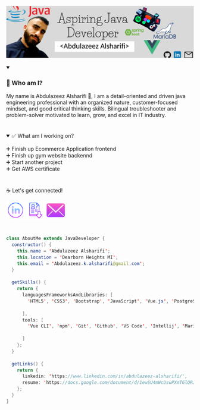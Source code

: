 ![](https://github.com/aalsharifi/aalsharifi/blob/master/banner.png)

<details open>
<summary><h3>💭 Who am I?</h3></summary>
My name is Abdulazeez Alsharifi 👋, I am a detail-oriented and driven java engineering professional with an organized nature, customer-focused mindset, and good critical thinking skills. Bilingual troubleshooter and problem-solver motivated to learn, grow, and excel in IT industry.
</details>

<h1></h1>

<details open>
 <summary>✅ What am I working on?</summary>
<br>
➕ Finish up Ecommerce Application frontend
<br>
➕ Finish up gym website backennd
<br>
➕ Start another project
<br>
➕ Get AWS certificate
 </details>
 
<h1></h1>

<p>☕ Let's get connected!</p>

[<img src='https://github.com/aalsharifi/aalsharifi/blob/master/linkedin.png' alt='linkedin' height='50' width='50'>](https://www.linkedin.com/in/www.linkedin.com/abdulazeez-alsharifi/)  [<img src='https://github.com/aalsharifi/aalsharifi/blob/master/resume.png' alt='googledrive' height='50' width='50'>](https://docs.google.com/document/d/1ewSU4mWcUswPXmTGlQRJ5tHL_sMscOTCKio8A8xJAgI/edit?usp=sharing)  [<img src='https://github.com/aalsharifi/aalsharifi/blob/master/email.png' alt='gmail' height='50' width='50'>](mailto:abdulazeez.k.alsharifi@gmail.com)
 


<h1></h1>


```java
class AboutMe extends JavaDeveloper {
  constructor() {
    this.name = 'Abdulazeez Alsharifi';
    this.location = 'Dearborn Heights MI';
    this.email = 'Abdulazeez.k.alsharifi@gmail.com';
  }
  
  getSkills() {
    return {
      languagesFrameworksAndLibraries: [
        'HTML5', 'CSS3', 'Bootstrap', 'JavaScript', 'Vue.js', 'PostgreSQL', 'SQL', 'C', 'C#', 'C++', 'Java', 'Spring Boot'

      ],
      tools: [
        'Vue CLI', 'npm', 'Git', 'Github', 'VS Code', 'Intellij', 'MariaDB', 'Command line', 'Zoom', 'Discord', 'Slack'

      ]
    };
  }
  
  getLinks() {
    return {
      linkedin: 'https://www.linkedin.com/in/abdulazeez-alsharifi/',
      resume: 'https://docs.google.com/document/d/1ewSU4mWcUswPXmTGlQRJ5tHL_sMscOTCKio8A8xJAgI/edit?usp=sharing'
    };
  }
}

```




